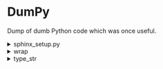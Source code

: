 # DumPy

Dump of dumb Python code which was once useful.

<details>
<summary>sphinx_setup.py</summary>

Sphinx is super awesome. My only problems with Sphinx are:
  1. It's a bit nontrivial to quickly iterate docs during big refactors (common for me
     during early stages of development)
  2. There are a lot of little steps which I'll forget when setting up docs for future
     projects. And many tutorials on the internet can overwhelm you with options which
     don't matter for most Python packages. (I ended up finding [this YouTube
     tutorial](https://www.youtube.com/watch?v=BWIrhgCAae0) to be the most
     time-efficient.)
  3. I don't like some of the default features.

So I wrote this script which automatically sets up documentation in a style that's to my
liking. My preferences are:
  * Separate source and build directories, because this structure is the one which the
    Read the Docs builder
    [assumes](https://docs.readthedocs.io/en/stable/tutorial/#preparing-your-project-on-github).
  * No "Submodule ..." or "Subpackage ..." headers, as these should be abstracted to the
    user
  * The code `[source]` button should link to the code in GitHub
      * I'm surprised at how much Googling (and some unsuccessful ChatGPT-ing) I had to
        do to find a bit-sized implementation of this. Big thanks to [this GitHub
        comment](https://github.com/readthedocs/sphinx-autoapi/issues/202#issuecomment-907582382)
  * Arguments in function signatures should be separated by newlines
  * Use the [PyData Sphinx
    Theme](https://pydata-sphinx-theme.readthedocs.io/en/stable/index.html)
  * Use [NumPy
    docstrings](https://www.sphinx-doc.org/en/master/usage/extensions/napoleon.html).
    The default style is less readable as a developer and as a user (when I just wanna
    hover the code instead of opening up the documentation in my browser)
  * Use the `{package}.rst` file in the index, drop `modules.rst`.

Modify the global variables at the top of the script. Use at your own risk.
</details>


<details>
<summary>wrap</summary>

Decorators which automate some things about docstrings and function annotations. They
dynamically modify the function's `__doc__` and `__annotations__` attributes, so static
code analyzers unfortunately won't reflect the modifications. After using these
decorates, I realized that I rely a lot on the docstrings that static code analyzers
show me. I assume other users do to. So I don't intend on using these decorators.
</details>


<details>
<summary>type_str</summary>

Calling `.info()` or `.dtypes` on a dataframe is a typical step before starting any data
analysis. But the outputs can be uninformative for data pulled from Postgres. Arrays are
converted to lists, and JSONBs are converted to dictionaries. And these get the
uninformative type `object` when pandas checks data types. Moreover, even if you knew
certain columns were lists or dicts, you can't know what they contain without manually
coding some datatype checks yourself.

`type_str` gives accurate and more precise data types in the style of type hints. Use it
by running `df.apply(type_str)` in place of `df.dtypes`. You can actually use it to peek
into any opaque iterable. Note that it's recursive and scales poorly, so use at your own
risk :-) 
</details>
